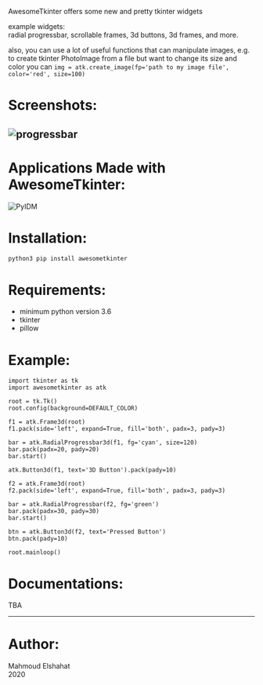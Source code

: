 AwesomeTkinter offers some new and pretty tkinter widgets

example widgets:  
radial progressbar, scrollable frames, 3d buttons, 3d frames, and more.

also, you can use a lot of useful functions that can manipulate images,
e.g. to create tkinter PhotoImage from a file but want to change its
size and color you can `img = atk.create_image(fp='path to my image
file', color='red', size=100)`

# Screenshots:
![progressbar](https://user-images.githubusercontent.com/37757246/93201974-382be080-f752-11ea-8bc1-183f9bcb6b58.png)
--------------------------------------------------------------------------------------------------------------------

# Applications Made with AwesomeTkinter:
![PyIDM](https://user-images.githubusercontent.com/58998813/92564079-e4fcee00-f278-11ea-83e1-9a272bc06b0f.png)

# Installation:
`python3 pip install awesometkinter`

# Requirements:
- minimum python version 3.6
- tkinter
- pillow

# Example:
```
import tkinter as tk
import awesometkinter as atk

root = tk.Tk()
root.config(background=DEFAULT_COLOR)

f1 = atk.Frame3d(root)
f1.pack(side='left', expand=True, fill='both', padx=3, pady=3)

bar = atk.RadialProgressbar3d(f1, fg='cyan', size=120)
bar.pack(padx=20, pady=20)
bar.start()

atk.Button3d(f1, text='3D Button').pack(pady=10)

f2 = atk.Frame3d(root)
f2.pack(side='left', expand=True, fill='both', padx=3, pady=3)

bar = atk.RadialProgressbar(f2, fg='green')
bar.pack(padx=30, pady=30)
bar.start()

btn = atk.Button3d(f2, text='Pressed Button')
btn.pack(pady=10)

root.mainloop()
```

# Documentations:
TBA

---
# Author:
Mahmoud Elshahat  
2020
